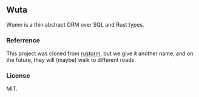 ## Wuta

Wumn is a thin abstract ORM over SQL and Rust types. 


### Referrence

This project was cloned from [rustorm](https://github.com/ivanceras/rustorm), but we give it another name, and on the future, they will (maybe) walk to different roads.

### License

MIT.

